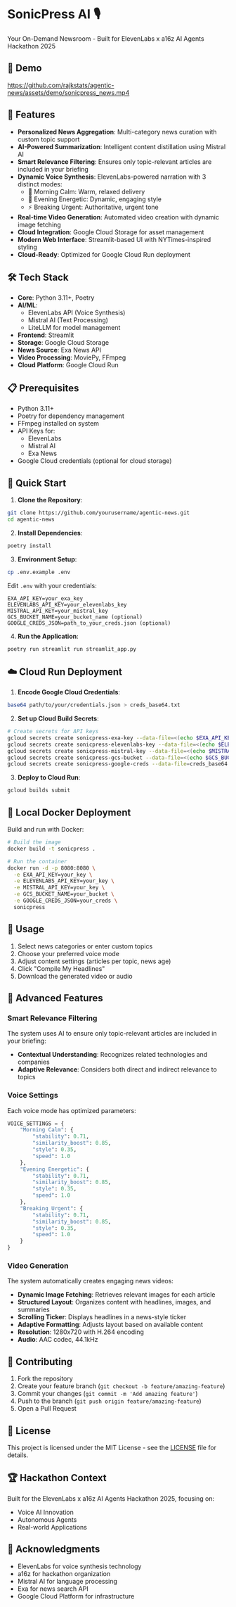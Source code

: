 # SonicPress AI 🎙️

Your On-Demand Newsroom - Built for ElevenLabs x a16z AI Agents Hackathon 2025

## 🎥 Demo

https://github.com/rajkstats/agentic-news/assets/demo/sonicpress_news.mp4

## 🌟 Features

- **Personalized News Aggregation**: Multi-category news curation with custom topic support
- **AI-Powered Summarization**: Intelligent content distillation using Mistral AI
- **Smart Relevance Filtering**: Ensures only topic-relevant articles are included in your briefing
- **Dynamic Voice Synthesis**: ElevenLabs-powered narration with 3 distinct modes:
  - 🌅 Morning Calm: Warm, relaxed delivery
  - 🌙 Evening Energetic: Dynamic, engaging style
  - ⚡ Breaking Urgent: Authoritative, urgent tone
- **Real-time Video Generation**: Automated video creation with dynamic image fetching
- **Cloud Integration**: Google Cloud Storage for asset management
- **Modern Web Interface**: Streamlit-based UI with NYTimes-inspired styling
- **Cloud-Ready**: Optimized for Google Cloud Run deployment

## 🛠️ Tech Stack

- **Core**: Python 3.11+, Poetry
- **AI/ML**: 
  - ElevenLabs API (Voice Synthesis)
  - Mistral AI (Text Processing)
  - LiteLLM for model management
- **Frontend**: Streamlit
- **Storage**: Google Cloud Storage
- **News Source**: Exa News API
- **Video Processing**: MoviePy, FFmpeg
- **Cloud Platform**: Google Cloud Run

## 📋 Prerequisites

- Python 3.11+
- Poetry for dependency management
- FFmpeg installed on system
- API Keys for:
  - ElevenLabs
  - Mistral AI
  - Exa News
- Google Cloud credentials (optional for cloud storage)

## 🚀 Quick Start

1. **Clone the Repository**:
```bash
git clone https://github.com/yourusername/agentic-news.git
cd agentic-news
```

2. **Install Dependencies**:
```bash
poetry install
```

3. **Environment Setup**:
```bash
cp .env.example .env
```

Edit `.env` with your credentials:
```env
EXA_API_KEY=your_exa_key
ELEVENLABS_API_KEY=your_elevenlabs_key
MISTRAL_API_KEY=your_mistral_key
GCS_BUCKET_NAME=your_bucket_name (optional)
GOOGLE_CREDS_JSON=path_to_your_creds.json (optional)
```

4. **Run the Application**:
```bash
poetry run streamlit run streamlit_app.py
```

## ☁️ Cloud Run Deployment

1. **Encode Google Cloud Credentials**:
```bash
base64 path/to/your/credentials.json > creds_base64.txt
```

2. **Set up Cloud Build Secrets**:
```bash
# Create secrets for API keys
gcloud secrets create sonicpress-exa-key --data-file=<(echo $EXA_API_KEY)
gcloud secrets create sonicpress-elevenlabs-key --data-file=<(echo $ELEVENLABS_API_KEY)
gcloud secrets create sonicpress-mistral-key --data-file=<(echo $MISTRAL_API_KEY)
gcloud secrets create sonicpress-gcs-bucket --data-file=<(echo $GCS_BUCKET_NAME)
gcloud secrets create sonicpress-google-creds --data-file=creds_base64.txt
```

3. **Deploy to Cloud Run**:
```bash
gcloud builds submit
```

## 🐳 Local Docker Deployment

Build and run with Docker:

```bash
# Build the image
docker build -t sonicpress .

# Run the container
docker run -d -p 8080:8080 \
  -e EXA_API_KEY=your_key \
  -e ELEVENLABS_API_KEY=your_key \
  -e MISTRAL_API_KEY=your_key \
  -e GCS_BUCKET_NAME=your_bucket \
  -e GOOGLE_CREDS_JSON=your_creds \
  sonicpress
```

## 🎯 Usage

1. Select news categories or enter custom topics
2. Choose your preferred voice mode
3. Adjust content settings (articles per topic, news age)
4. Click "Compile My Headlines"
5. Download the generated video or audio

## 🔧 Advanced Features

### Smart Relevance Filtering

The system uses AI to ensure only topic-relevant articles are included in your briefing:

- **Contextual Understanding**: Recognizes related technologies and companies
- **Adaptive Relevance**: Considers both direct and indirect relevance to topics

### Voice Settings

Each voice mode has optimized parameters:
```python
VOICE_SETTINGS = {
    "Morning Calm": {
        "stability": 0.71,
        "similarity_boost": 0.85,
        "style": 0.35,
        "speed": 1.0
    },
    "Evening Energetic": {
        "stability": 0.71,
        "similarity_boost": 0.85,
        "style": 0.35,
        "speed": 1.0
    },
    "Breaking Urgent": {
        "stability": 0.71,
        "similarity_boost": 0.85,
        "style": 0.35,
        "speed": 1.0
    }
}
```

### Video Generation

The system automatically creates engaging news videos:

- **Dynamic Image Fetching**: Retrieves relevant images for each article
- **Structured Layout**: Organizes content with headlines, images, and summaries
- **Scrolling Ticker**: Displays headlines in a news-style ticker
- **Adaptive Formatting**: Adjusts layout based on available content
- **Resolution**: 1280x720 with H.264 encoding
- **Audio**: AAC codec, 44.1kHz

## 🤝 Contributing

1. Fork the repository
2. Create your feature branch (`git checkout -b feature/amazing-feature`)
3. Commit your changes (`git commit -m 'Add amazing feature'`)
4. Push to the branch (`git push origin feature/amazing-feature`)
5. Open a Pull Request

## 📝 License

This project is licensed under the MIT License - see the [LICENSE](LICENSE) file for details.

## 🏆 Hackathon Context

Built for the ElevenLabs x a16z AI Agents Hackathon 2025, focusing on:
- Voice AI Innovation
- Autonomous Agents
- Real-world Applications

## 🙏 Acknowledgments

- ElevenLabs for voice synthesis technology
- a16z for hackathon organization
- Mistral AI for language processing
- Exa for news search API
- Google Cloud Platform for infrastructure 